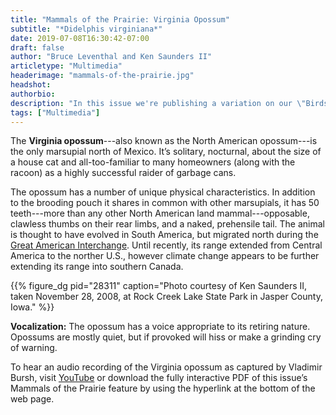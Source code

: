 ```yaml
---
title: "Mammals of the Prairie: Virginia Opossum"
subtitle: "*Didelphis virginiana*"
date: 2019-07-08T16:30:42-07:00
draft: false
author: "Bruce Leventhal and Ken Saunders II"
articletype: "Multimedia"
headerimage: "mammals-of-the-prairie.jpg"
headshot:
authorbio:
description: "In this issue we're publishing a variation on our \"Birds of the Prairie\" feature. This time, it's \"Mammals of the Prairie.\""
tags: ["Multimedia"]
---
```


The **Virginia opossum**---also known as the North American opossum---is the only marsupial north of Mexico. It’s solitary, nocturnal, about the size of a house cat and all-too-familiar to many homeowners (along with the racoon) as a highly successful raider of garbage cans.

The opossum has a number of unique physical characteristics. In addition to the brooding pouch it shares in common with other marsupials, it has 50 teeth---more than any other North American land mammal---opposable, clawless thumbs on their rear limbs, and a naked, prehensile tail. The animal is thought to have evolved in South America, but migrated north during the [Great American Interchange](https://en.wikipedia.org/wiki/Great_American_Interchange). Until recently, its range extended from Central America to the norther U.S., however climate change appears to be further extending its range into southern Canada.

{{% figure_dg pid="28311" caption="Photo courtesy of Ken Saunders II, taken November 28, 2008, at Rock Creek Lake State Park in Jasper County, Iowa." %}}

**Vocalization:** The opossum has a voice appropriate to its retiring nature. Opossums are mostly quiet, but if provoked will hiss or make a grinding cry of warning.

To hear an audio recording of the Virginia opossum as captured by Vladimir Bursh, visit [YouTube](https://www.youtube.com/watch?v=lUGGAt4XjEo) or download the fully interactive PDF of this issue’s Mammals of the Prairie feature by using the hyperlink at the bottom of the web page.
